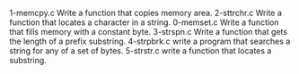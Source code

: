 1-memcpy.c Write a function that copies memory area.
2-sttrchr.c Write a function that locates a character in a string.
0-memset.c Write a function that fills memory with a constant byte.
3-strspn.c Write a function that gets the length of a prefix substring.
4-strpbrk.c write a program that searches a string for any of a set of bytes.
5-strstr.c write a function that locates a substring.
